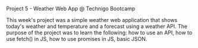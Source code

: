 Project 5 - Weather Web App @ Technigo Bootcamp

This week's project was a simple weather web application that shows today's weather and temperature and a forecast using a weather API. The purpose of the project was to learn the following: how to use an API, how to use fetch() in JS, how to use promises in JS, basic JSON.

